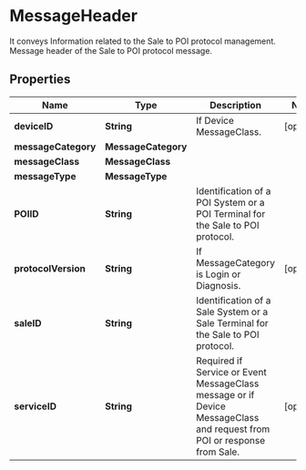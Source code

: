 

# MessageHeader

It conveys Information related to the Sale to POI protocol management. Message header of the Sale to POI protocol message.

## Properties

| Name | Type | Description | Notes |
|------------ | ------------- | ------------- | -------------|
|**deviceID** | **String** | If Device MessageClass. |  [optional] |
|**messageCategory** | **MessageCategory** |  |  |
|**messageClass** | **MessageClass** |  |  |
|**messageType** | **MessageType** |  |  |
|**POIID** | **String** | Identification of a POI System or a POI Terminal for the Sale to POI protocol. |  |
|**protocolVersion** | **String** | If MessageCategory is Login or Diagnosis. |  [optional] |
|**saleID** | **String** | Identification of a Sale System or a Sale Terminal for the Sale to POI protocol. |  |
|**serviceID** | **String** | Required if Service or Event MessageClass message or if Device MessageClass and request from POI or response from Sale. |  [optional] |



